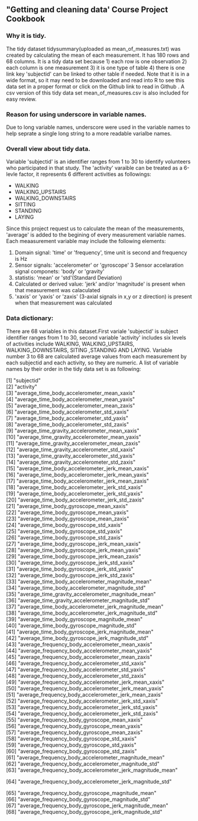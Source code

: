 ##  "Getting and cleaning data' Course Project Cookbook

### Why it is tidy.

The tidy dataset tidysummary(uploaded as mean_of_measures.txt) was created by calculating the mean of each measurement. It has 180 rows and 68 columns. It is a tidy data set because 1) each row is one observation 2) each column is one measurement 3) it is one type of table 4) there is one link key 'subjectid' can be linked to other table if needed. Note that it is in a wide format, so it may need to be downloaded and read into R to see this data set in a proper format or click on the Github link to read in Github . A csv version of this tidy data set mean_of_measures.csv is also included for easy review. 
 
### Reason for using underscore in variable names.

Due to long variable names, underscore were used in the variable names to help seprate a single long string to a more readable varialbe names.

### Overall view about tidy data.

Variable 'subjectid' is an identifier ranges from 1 to 30 to identify volunteers who participated in that study. The 'activity' varaible can be treated as a 6-levle factor, it represents 6 different activities as followings: 

*  WALKING
*  WALKING_UPSTAIRS
*  WALKING_DOWNSTAIRS
*  SITTING
*  STANDING
*  LAYING

Since this project request us to calculate the mean of the measurements, 'average' is added to the begining of every measurement variable names.   Each meaasurement variable may include the following elements:

 1. Domain signal: 'time' or 'frequency', time unit is second and frequency is Hz
 2. Sensor signals: 'accelerometer' or 'gyroscope' 
 3  Sensor accelaration signal componets: 'body' or 'gravity'
 4. statistis: 'mean' or 'std'(Standard Deviation)
 5. Calculated or derived value: 'jerk' and/or 'magnitude' is present when that measurement was calaculated
 6. 'xaxis' or 'yaxis' or 'zaxis' (3-axial signals in x,y or z direction) is present when that measurement was calculated

### Data dictionary:

There are 68 variables in this dataset.First variale 'subjectid' is subject identifier ranges from 1 to 30, second variable 'activity' includes six levels of activities include WALKING, WALKING_UPSTAIRS, WALKING_DOWNSTAIRS, SITING ,STANDING AND LAYING. Variable number 3 to 68 are calculated average values from each measurement by each subjectid and each activity, so they are numeric. A list of variable names by their order in the tidy data set is as following:

 [1] "subjectid"                                               
 [2] "activity"                                                
 [3] "average_time_body_accelerometer_mean_xaxis"              
 [4] "average_time_body_accelerometer_mean_yaxis"              
 [5] "average_time_body_accelerometer_mean_zaxis"              
 [6] "average_time_body_accelerometer_std_xaxis"               
 [7] "average_time_body_accelerometer_std_yaxis"               
 [8] "average_time_body_accelerometer_std_zaxis"               
 [9] "average_time_gravity_accelerometer_mean_xaxis"           
[10] "average_time_gravity_accelerometer_mean_yaxis"           
[11] "average_time_gravity_accelerometer_mean_zaxis"           
[12] "average_time_gravity_accelerometer_std_xaxis"            
[13] "average_time_gravity_accelerometer_std_yaxis"            
[14] "average_time_gravity_accelerometer_std_zaxis"            
[15] "average_time_body_accelerometer_jerk_mean_xaxis"         
[16] "average_time_body_accelerometer_jerk_mean_yaxis"         
[17] "average_time_body_accelerometer_jerk_mean_zaxis"         
[18] "average_time_body_accelerometer_jerk_std_xaxis"          
[19] "average_time_body_accelerometer_jerk_std_yaxis"          
[20] "average_time_body_accelerometer_jerk_std_zaxis"          
[21] "average_time_body_gyroscope_mean_xaxis"                  
[22] "average_time_body_gyroscope_mean_yaxis"                  
[23] "average_time_body_gyroscope_mean_zaxis"                  
[24] "average_time_body_gyroscope_std_xaxis"                   
[25] "average_time_body_gyroscope_std_yaxis"                   
[26] "average_time_body_gyroscope_std_zaxis"                   
[27] "average_time_body_gyroscope_jerk_mean_xaxis"             
[28] "average_time_body_gyroscope_jerk_mean_yaxis"             
[29] "average_time_body_gyroscope_jerk_mean_zaxis"             
[30] "average_time_body_gyroscope_jerk_std_xaxis"              
[31] "average_time_body_gyroscope_jerk_std_yaxis"              
[32] "average_time_body_gyroscope_jerk_std_zaxis"              
[33] "average_time_body_accelerometer_magnitude_mean"          
[34] "average_time_body_accelerometer_magnitude_std"           
[35] "average_time_gravity_accelerometer_magnitude_mean"       
[36] "average_time_gravity_accelerometer_magnitude_std"        
[37] "average_time_body_accelerometer_jerk_magnitude_mean"     
[38] "average_time_body_accelerometer_jerk_magnitude_std"      
[39] "average_time_body_gyroscope_magnitude_mean"              
[40] "average_time_body_gyroscope_magnitude_std"               
[41] "average_time_body_gyroscope_jerk_magnitude_mean"         
[42] "average_time_body_gyroscope_jerk_magnitude_std"          
[43] "average_frequency_body_accelerometer_mean_xaxis"         
[44] "average_frequency_body_accelerometer_mean_yaxis"         
[45] "average_frequency_body_accelerometer_mean_zaxis"         
[46] "average_frequency_body_accelerometer_std_xaxis"          
[47] "average_frequency_body_accelerometer_std_yaxis"          
[48] "average_frequency_body_accelerometer_std_zaxis"          
[49] "average_frequency_body_accelerometer_jerk_mean_xaxis"    
[50] "average_frequency_body_accelerometer_jerk_mean_yaxis"    
[51] "average_frequency_body_accelerometer_jerk_mean_zaxis"    
[52] "average_frequency_body_accelerometer_jerk_std_xaxis"     
[53] "average_frequency_body_accelerometer_jerk_std_yaxis"     
[54] "average_frequency_body_accelerometer_jerk_std_zaxis"     
[55] "average_frequency_body_gyroscope_mean_xaxis"             
[56] "average_frequency_body_gyroscope_mean_yaxis"             
[57] "average_frequency_body_gyroscope_mean_zaxis"             
[58] "average_frequency_body_gyroscope_std_xaxis"              
[59] "average_frequency_body_gyroscope_std_yaxis"              
[60] "average_frequency_body_gyroscope_std_zaxis"              
[61] "average_frequency_body_accelerometer_magnitude_mean"     
[62] "average_frequency_body_accelerometer_magnitude_std"      
[63] "average_frequency_body_accelerometer_jerk_magnitude_mean"

[64] "average_frequency_body_accelerometer_jerk_magnitude_std" 

[65] "average_frequency_body_gyroscope_magnitude_mean"         
[66] "average_frequency_body_gyroscope_magnitude_std"          
[67] "average_frequency_body_gyroscope_jerk_magnitude_mean"    
[68] "average_frequency_body_gyroscope_jerk_magnitude_std"     